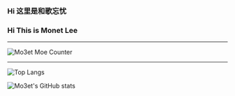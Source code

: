 <!-- ### Hi there 👋 -->
### Hi 这里是和歌忘忧 
### Hi This is Monet Lee

---
![Mo3et Moe Counter](https://count.getloli.com/get/@mo3et?theme=gelbooru)
<!-- repo:https://github.com/journey-ad/Moe-counter -->
---

![Top Langs](https://github-readme-stats.vercel.app/api/top-langs/?username=mo3et&hide=php)
<!-- &hide=javascript,html,css -->

![Mo3et's GitHub stats](https://github-readme-stats.vercel.app/api?username=Mo3et&count_private=true&show_icons=true&theme=tokyonight)

<!-- repo:https://github.com/anuraghazra/github-readme-stats -->






<!--
**Mo3et/Mo3et** is a ✨ _special_ ✨ repository because its `README.md` (this file) appears on your GitHub profile.

Here are some ideas to get you started:

- 🔭 I’m currently working on ...
- 🌱 I’m currently learning ...
- 👯 I’m looking to collaborate on ...
- 🤔 I’m looking for help with ...
- 💬 Ask me about ...
- 📫 How to reach me: ...
- 😄 Pronouns: ...
- ⚡ Fun fact: ...
-->

<!-- ![Readme Card](https://github-readme-stats.vercel.app/api/pin/?username=mo3et&repo=github-readme-stats) -->
